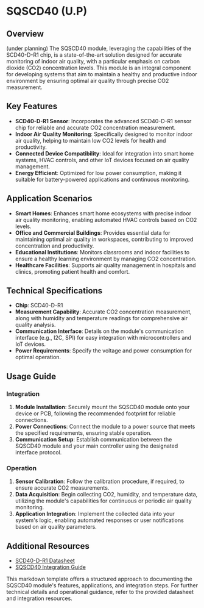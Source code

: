 # SQSCD40 (U.P)

## Overview

(under planning) The SQSCD40 module, leveraging the capabilities of the SCD40-D-R1 chip, is a state-of-the-art solution designed for accurate monitoring of indoor air quality, with a particular emphasis on carbon dioxide (CO2) concentration levels. This module is an integral component for developing systems that aim to maintain a healthy and productive indoor environment by ensuring optimal air quality through precise CO2 measurement.

## Key Features

* **SCD40-D-R1 Sensor**: Incorporates the advanced SCD40-D-R1 sensor chip for reliable and accurate CO2 concentration measurement.
* **Indoor Air Quality Monitoring**: Specifically designed to monitor indoor air quality, helping to maintain low CO2 levels for health and productivity.
* **Connected Device Compatibility**: Ideal for integration into smart home systems, HVAC controls, and other IoT devices focused on air quality management.
* **Energy Efficient**: Optimized for low power consumption, making it suitable for battery-powered applications and continuous monitoring.

## Application Scenarios

* **Smart Homes**: Enhances smart home ecosystems with precise indoor air quality monitoring, enabling automated HVAC controls based on CO2 levels.
* **Office and Commercial Buildings**: Provides essential data for maintaining optimal air quality in workspaces, contributing to improved concentration and productivity.
* **Educational Institutions**: Monitors classrooms and indoor facilities to ensure a healthy learning environment by managing CO2 concentration.
* **Healthcare Facilities**: Supports air quality management in hospitals and clinics, promoting patient health and comfort.

## Technical Specifications

* **Chip**: SCD40-D-R1
* **Measurement Capability**: Accurate CO2 concentration measurement, along with humidity and temperature readings for comprehensive air quality analysis.
* **Communication Interface**: Details on the module's communication interface (e.g., I2C, SPI) for easy integration with microcontrollers and IoT devices.
* **Power Requirements**: Specify the voltage and power consumption for optimal operation.

## Usage Guide

### Integration

1. **Module Installation**: Securely mount the SQSCD40 module onto your device or PCB, following the recommended footprint for reliable connections.
2. **Power Connections**: Connect the module to a power source that meets the specified requirements, ensuring stable operation.
3. **Communication Setup**: Establish communication between the SQSCD40 module and your main controller using the designated interface protocol.

### Operation

1. **Sensor Calibration**: Follow the calibration procedure, if required, to ensure accurate CO2 measurements.
2. **Data Acquisition**: Begin collecting CO2, humidity, and temperature data, utilizing the module's capabilities for continuous or periodic air quality monitoring.
3. **Application Integration**: Implement the collected data into your system's logic, enabling automated responses or user notifications based on air quality parameters.

## Additional Resources

* [SCD40-D-R1 Datasheet](https://www.sensirion.com/en/environmental-sensors/carbon-dioxide-sensors/carbon-dioxide-sensors-co2/)
* [SQSCD40 Integration Guide](./)

This markdown template offers a structured approach to documenting the SQSCD40 module's features, applications, and integration steps. For further technical details and operational guidance, refer to the provided datasheet and integration resources.

